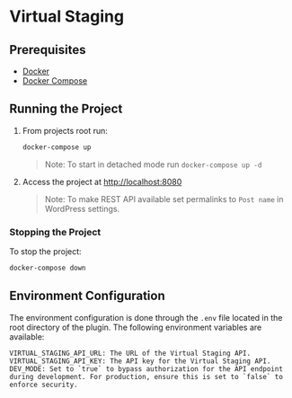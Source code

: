 # Virtual Staging

## Prerequisites

- [Docker](https://www.docker.com/)
- [Docker Compose](https://docs.docker.com/compose/)

## Running the Project

1. From projects root run:

    ```bash
    docker-compose up
    ```

    > Note: To start in detached mode run `docker-compose up -d`

2. Access the project at [http://localhost:8080](http://localhost:8080)

    > Note: To make REST API available set permalinks to `Post name` in WordPress settings.

### Stopping the Project

To stop the project:

```bash
docker-compose down
```

## Environment Configuration

The environment configuration is done through the `.env` file located in the root directory of the plugin. The following environment variables are available:

```dotenv
VIRTUAL_STAGING_API_URL: The URL of the Virtual Staging API.
VIRTUAL_STAGING_API_KEY: The API key for the Virtual Staging API.
DEV_MODE: Set to `true` to bypass authorization for the API endpoint during development. For production, ensure this is set to `false` to enforce security.
```
